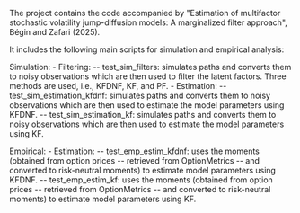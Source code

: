 The project contains the code accompanied by "Estimation of multifactor stochastic volatility jump-diffusion models: A marginalized filter approach", Bégin and Zafari (2025).

It includes the following main scripts for simulation and empirical analysis:

  Simulation:
    - Filtering:
        -- test_sim_filters: simulates paths and converts them to noisy observations which are then used to filter the latent factors. Three methods are used, i.e., KFDNF, KF, and PF.
    - Estimation:
        -- test_sim_estimation_kfdnf: simulates paths and converts them to noisy observations which are then used to estimate the model parameters using KFDNF.
        -- test_sim_estimation_kf: simulates paths and converts them to noisy observations which are then used to estimate the model parameters using KF.

  Empirical:
    - Estimation:
        -- test_emp_estim_kfdnf: uses the moments (obtained from option prices -- retrieved from OptionMetrics -- and converted to risk-neutral moments) to estimate model parameters using KFDNF.
        -- test_emp_estim_kf: uses the moments (obtained from option prices -- retrieved from OptionMetrics -- and converted to risk-neutral moments) to estimate model parameters using KF.

